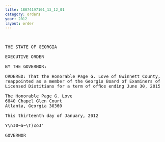 ```yaml
---
title: 18074197101_13_12_01
category: orders
year: 2012
layout: order
---
```


<pre> 

THE STATE OF GEORGIA

EXECUTIVE ORDER

BY THE GOVERNOR:

ORDERED: That the Honorable Page G. Love of Gwinnett County, Georgia, is
reappointed as a member of the Georgia Board of Examiners of
Licensed Dietitians for a term of ofﬁce ending June 30, 2015.

The Honorable Page G. Love
6840 Chapel Glen Court
Atlanta, Georgia 30360

This thirteenth day of January, 2012

Y\nI0~a~\T)¢oJ'

GOVERNOR

</pre>

